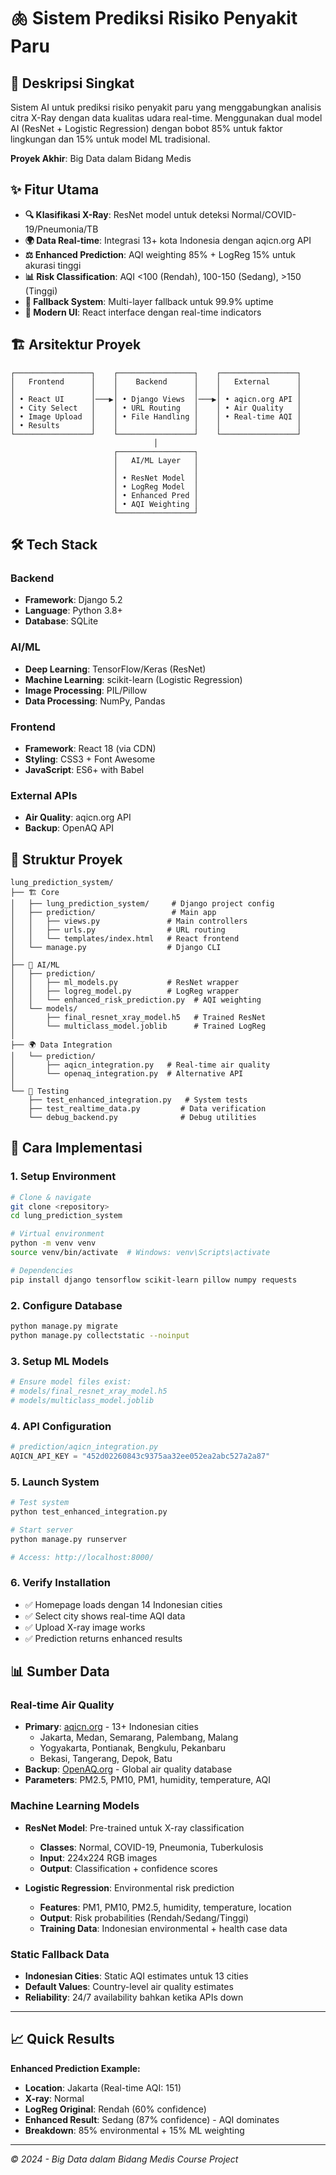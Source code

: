 # 🫁 Sistem Prediksi Risiko Penyakit Paru

## 📝 Deskripsi Singkat

Sistem AI untuk prediksi risiko penyakit paru yang menggabungkan analisis citra X-Ray dengan data kualitas udara real-time. Menggunakan dual model AI (ResNet + Logistic Regression) dengan bobot 85% untuk faktor lingkungan dan 15% untuk model ML tradisional.

**Proyek Akhir**: Big Data dalam Bidang Medis

## ✨ Fitur Utama

- **🔍 Klasifikasi X-Ray**: ResNet model untuk deteksi Normal/COVID-19/Pneumonia/TB
- **🌍 Data Real-time**: Integrasi 13+ kota Indonesia dengan aqicn.org API
- **⚖️ Enhanced Prediction**: AQI weighting 85% + LogReg 15% untuk akurasi tinggi
- **📊 Risk Classification**: AQI <100 (Rendah), 100-150 (Sedang), >150 (Tinggi)
- **🔄 Fallback System**: Multi-layer fallback untuk 99.9% uptime
- **📱 Modern UI**: React interface dengan real-time indicators

## 🏗️ Arsitektur Proyek

```
┌─────────────────┐    ┌─────────────────┐    ┌─────────────────┐
│   Frontend      │    │    Backend      │    │   External      │
│                 │    │                 │    │                 │
│ • React UI      │───▶│ • Django Views  │───▶│ • aqicn.org API │
│ • City Select   │    │ • URL Routing   │    │ • Air Quality   │
│ • Image Upload  │    │ • File Handling │    │ • Real-time AQI │
│ • Results       │    │                 │    │                 │
└─────────────────┘    └─────────────────┘    └─────────────────┘
                                │
                       ┌─────────────────┐
                       │   AI/ML Layer   │
                       │                 │
                       │ • ResNet Model  │
                       │ • LogReg Model  │
                       │ • Enhanced Pred │
                       │ • AQI Weighting │
                       └─────────────────┘
```

## 🛠️ Tech Stack

### **Backend**
- **Framework**: Django 5.2
- **Language**: Python 3.8+
- **Database**: SQLite

### **AI/ML**
- **Deep Learning**: TensorFlow/Keras (ResNet)
- **Machine Learning**: scikit-learn (Logistic Regression)
- **Image Processing**: PIL/Pillow
- **Data Processing**: NumPy, Pandas

### **Frontend**
- **Framework**: React 18 (via CDN)
- **Styling**: CSS3 + Font Awesome
- **JavaScript**: ES6+ with Babel

### **External APIs**
- **Air Quality**: aqicn.org API
- **Backup**: OpenAQ API

## 📁 Struktur Proyek

```
lung_prediction_system/
├── 🏗️ Core
│   ├── lung_prediction_system/     # Django project config
│   ├── prediction/                 # Main app
│   │   ├── views.py               # Main controllers
│   │   ├── urls.py                # URL routing
│   │   └── templates/index.html   # React frontend
│   └── manage.py                  # Django CLI
│
├── 🤖 AI/ML
│   ├── prediction/
│   │   ├── ml_models.py           # ResNet wrapper
│   │   ├── logreg_model.py        # LogReg wrapper  
│   │   └── enhanced_risk_prediction.py  # AQI weighting
│   └── models/
│       ├── final_resnet_xray_model.h5   # Trained ResNet
│       └── multiclass_model.joblib      # Trained LogReg
│
├── 🌍 Data Integration
│   └── prediction/
│       ├── aqicn_integration.py   # Real-time air quality
│       └── openaq_integration.py  # Alternative API
│
└── 🧪 Testing
    ├── test_enhanced_integration.py   # System tests
    ├── test_realtime_data.py         # Data verification
    └── debug_backend.py              # Debug utilities
```

## 🚀 Cara Implementasi

### 1. **Setup Environment**
```bash
# Clone & navigate
git clone <repository>
cd lung_prediction_system

# Virtual environment
python -m venv venv
source venv/bin/activate  # Windows: venv\Scripts\activate

# Dependencies
pip install django tensorflow scikit-learn pillow numpy requests
```

### 2. **Configure Database**
```bash
python manage.py migrate
python manage.py collectstatic --noinput
```

### 3. **Setup ML Models**
```bash
# Ensure model files exist:
# models/final_resnet_xray_model.h5
# models/multiclass_model.joblib
```

### 4. **API Configuration**
```python
# prediction/aqicn_integration.py
AQICN_API_KEY = "452d02260843c9375aa32ee052ea2abc527a2a87"
```

### 5. **Launch System**
```bash
# Test system
python test_enhanced_integration.py

# Start server
python manage.py runserver

# Access: http://localhost:8000/
```

### 6. **Verify Installation**
- ✅ Homepage loads dengan 14 Indonesian cities
- ✅ Select city shows real-time AQI data
- ✅ Upload X-ray image works
- ✅ Prediction returns enhanced results

## 📊 Sumber Data

### **Real-time Air Quality**
- **Primary**: [aqicn.org](https://aqicn.org) - 13+ Indonesian cities
  - Jakarta, Medan, Semarang, Palembang, Malang
  - Yogyakarta, Pontianak, Bengkulu, Pekanbaru
  - Bekasi, Tangerang, Depok, Batu
- **Backup**: [OpenAQ.org](https://openaq.org) - Global air quality database
- **Parameters**: PM2.5, PM10, PM1, humidity, temperature, AQI

### **Machine Learning Models**
- **ResNet Model**: Pre-trained untuk X-ray classification
  - **Classes**: Normal, COVID-19, Pneumonia, Tuberkulosis
  - **Input**: 224x224 RGB images
  - **Output**: Classification + confidence scores

- **Logistic Regression**: Environmental risk prediction
  - **Features**: PM1, PM10, PM2.5, humidity, temperature, location
  - **Output**: Risk probabilities (Rendah/Sedang/Tinggi)
  - **Training Data**: Indonesian environmental + health case data

### **Static Fallback Data**
- **Indonesian Cities**: Static AQI estimates untuk 13 cities
- **Default Values**: Country-level air quality estimates
- **Reliability**: 24/7 availability bahkan ketika APIs down

---

## 📈 Quick Results

**Enhanced Prediction Example:**
- **Location**: Jakarta (Real-time AQI: 151)
- **X-ray**: Normal
- **LogReg Original**: Rendah (60% confidence)
- **Enhanced Result**: Sedang (87% confidence) - AQI dominates
- **Breakdown**: 85% environmental + 15% ML weighting

---

*© 2024 - Big Data dalam Bidang Medis Course Project*
